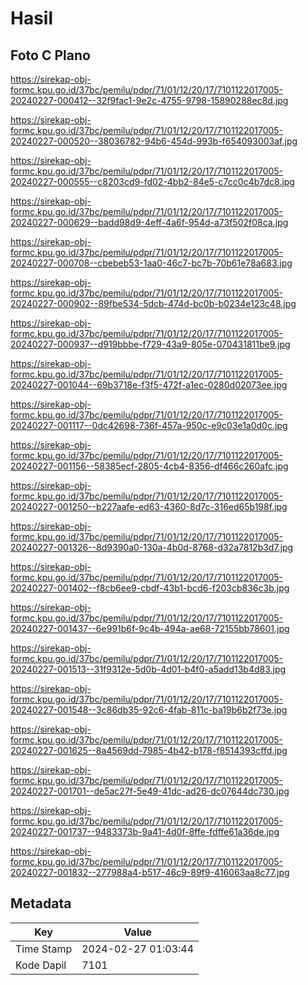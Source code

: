 # Hasil

## Foto C Plano

https://sirekap-obj-formc.kpu.go.id/37bc/pemilu/pdpr/71/01/12/20/17/7101122017005-20240227-000412--32f9fac1-9e2c-4755-9798-15890288ec8d.jpg

https://sirekap-obj-formc.kpu.go.id/37bc/pemilu/pdpr/71/01/12/20/17/7101122017005-20240227-000520--38036782-94b6-454d-993b-f654093003af.jpg

https://sirekap-obj-formc.kpu.go.id/37bc/pemilu/pdpr/71/01/12/20/17/7101122017005-20240227-000555--c8203cd9-fd02-4bb2-84e5-c7cc0c4b7dc8.jpg

https://sirekap-obj-formc.kpu.go.id/37bc/pemilu/pdpr/71/01/12/20/17/7101122017005-20240227-000629--badd98d9-4eff-4a6f-954d-a73f502f08ca.jpg

https://sirekap-obj-formc.kpu.go.id/37bc/pemilu/pdpr/71/01/12/20/17/7101122017005-20240227-000708--cbebeb53-1aa0-46c7-bc7b-70b61e78a683.jpg

https://sirekap-obj-formc.kpu.go.id/37bc/pemilu/pdpr/71/01/12/20/17/7101122017005-20240227-000902--89fbe534-5dcb-474d-bc0b-b0234e123c48.jpg

https://sirekap-obj-formc.kpu.go.id/37bc/pemilu/pdpr/71/01/12/20/17/7101122017005-20240227-000937--d919bbbe-f729-43a9-805e-070431811be9.jpg

https://sirekap-obj-formc.kpu.go.id/37bc/pemilu/pdpr/71/01/12/20/17/7101122017005-20240227-001044--69b3718e-f3f5-472f-a1ec-0280d02073ee.jpg

https://sirekap-obj-formc.kpu.go.id/37bc/pemilu/pdpr/71/01/12/20/17/7101122017005-20240227-001117--0dc42698-736f-457a-950c-e9c03e1a0d0c.jpg

https://sirekap-obj-formc.kpu.go.id/37bc/pemilu/pdpr/71/01/12/20/17/7101122017005-20240227-001156--58385ecf-2805-4cb4-8356-df466c260afc.jpg

https://sirekap-obj-formc.kpu.go.id/37bc/pemilu/pdpr/71/01/12/20/17/7101122017005-20240227-001250--b227aafe-ed63-4360-8d7c-316ed65b198f.jpg

https://sirekap-obj-formc.kpu.go.id/37bc/pemilu/pdpr/71/01/12/20/17/7101122017005-20240227-001326--8d9390a0-130a-4b0d-8768-d32a7812b3d7.jpg

https://sirekap-obj-formc.kpu.go.id/37bc/pemilu/pdpr/71/01/12/20/17/7101122017005-20240227-001402--f8cb6ee9-cbdf-43b1-bcd6-f203cb836c3b.jpg

https://sirekap-obj-formc.kpu.go.id/37bc/pemilu/pdpr/71/01/12/20/17/7101122017005-20240227-001437--6e991b6f-9c4b-494a-ae68-72155bb78601.jpg

https://sirekap-obj-formc.kpu.go.id/37bc/pemilu/pdpr/71/01/12/20/17/7101122017005-20240227-001513--31f9312e-5d0b-4d01-b4f0-a5add13b4d83.jpg

https://sirekap-obj-formc.kpu.go.id/37bc/pemilu/pdpr/71/01/12/20/17/7101122017005-20240227-001548--3c86db35-92c6-4fab-811c-ba19b6b2f73e.jpg

https://sirekap-obj-formc.kpu.go.id/37bc/pemilu/pdpr/71/01/12/20/17/7101122017005-20240227-001625--8a4569dd-7985-4b42-b178-f8514393cffd.jpg

https://sirekap-obj-formc.kpu.go.id/37bc/pemilu/pdpr/71/01/12/20/17/7101122017005-20240227-001701--de5ac27f-5e49-41dc-ad26-dc07644dc730.jpg

https://sirekap-obj-formc.kpu.go.id/37bc/pemilu/pdpr/71/01/12/20/17/7101122017005-20240227-001737--9483373b-9a41-4d0f-8ffe-fdffe61a36de.jpg

https://sirekap-obj-formc.kpu.go.id/37bc/pemilu/pdpr/71/01/12/20/17/7101122017005-20240227-001832--277988a4-b517-46c9-89f9-416063aa8c77.jpg


## Metadata

| Key        | Value               |
| ---------- | ------------------- |
| Time Stamp | 2024-02-27 01:03:44 |
| Kode Dapil | 7101                |



